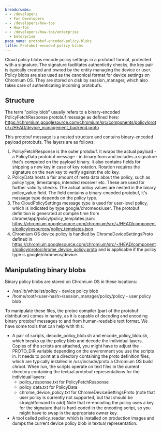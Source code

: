 ```yaml
---
breadcrumbs:
- - /developers
  - For Developers
- - /developers/how-tos
  - How-Tos
- - /developers/how-tos/enterprise
  - Enterprise
page_name: protobuf-encoded-policy-blobs
title: Protobuf-encoded policy blobs
---
```


Cloud policy blobs encode policy settings in a protobuf format, protected with a
signature. The signature facilitates authenticity checks, the key pair is
typically created and owned by the entity managing the device or user. Policy
blobs are also used as the canonical format for device settings on Chromium OS.
They are stored on disk by session_manager, which also takes care of
authenticating incoming protobufs.

## Structure

The term "policy blob" usually refers to a binary-encoded PolicyFetchResponse
protobuf message as defined here:
<https://chromium.googlesource.com/chromium/src/components/policy/proto/+/HEAD/device_management_backend.proto>

This protobuf message is a nested structure and contains binary-encoded payload
protobufs. The layers are as follows:

1.  PolicyFetchResponse is the outer protobuf. It wraps the actual
            payload - a PolicyData protobuf message - in binary form and
            includes a signature that's computed on the payload binary. It also
            contains fields for shipping a new key in case of key rotation.
            Rotation requires the signature on the new key to verify against the
            old key.
2.  PolicyData hosts a fair amount of meta data about the policy, such
            as policy type, timestamps, intended receiver etc. These are used
            for further validity checks. The actual policy values are nested in
            the binary policy_value field. The field contains a binary-encoded
            protobuf, it's message type depends on the policy type.
3.  The CloudPolicySettings message type is used for user-level policy,
            which is indicated by type google/chromeos/user. The protobuf
            definition is generated at compile time from
            chrome/app/policy/policy_templates.json:
            <https://chromium.googlesource.com/chromium/src/+/HEAD/components/policy/resources/policy_templates.json>
4.  Chromium OS device policy is handled by ChromeDeviceSettingsProto
            defined in
            <https://chromium.googlesource.com/chromium/src/+/HEAD/components/policy/proto/chrome_device_policy.proto>
            and is applicable if the policy type is google/chromeos/device.

## Manipulating binary blobs

Binary policy blobs are stored on Chromium OS in these locations:

*   /var/lib/whitelist/policy - device policy blob
*   /home/root/&lt;user-hash&gt;/session_manager/policy/policy - user
            policy blob

To manipulate these files, the protoc compiler (part of the protobuf
distribution) comes in handy, as it is capable of decoding and encoding binary
protobuf messages to and from human-readable text format. We have some tools
that can help with this:

*   A pair of scripts, decode_policy_blob.sh and encode_policy_blob.sh,
            which breaks up the policy blob and decode the individual layers.
            Copies of the scripts are attached, you might have to adjust the
            PROTO_DIR variable depending on the environment you use the scripts
            in. It needs to point at a directory containing the proto definition
            files, which are typically installed in /usr/include/proto a
            Chromium OS build chroot. When run, the scripts operate on text
            files in the current directory containing the textual protobuf
            representations for the individual layers:
    *   policy_response.txt for PolicyFetchResponse
    *   policy_data.txt for PolicyData
    *   chrome_device_policy.txt for ChromeDeviceSettingsProto (note
                that user policy is currently not supported, but that should be
                straightforward to add)
    Note that re-encoding the policy uses a key for the signature that is
    hard-coded in the encoding script, so you might have to swap in the
    appropriate owner key.
*   A tool called policy_reader, which is installed on production images
            and dumps the current device policy blob in textual representation.
